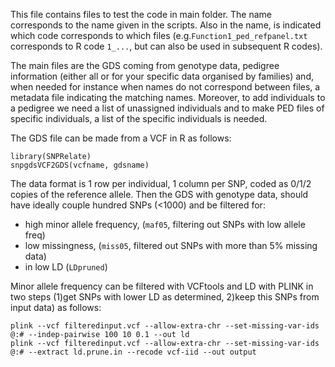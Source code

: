 This file contains files to test the code in main folder. The name corresponds to the name given in the scripts. Also in the name, is indicated which code corresponds to which files (e.g.```Function1_ped_refpanel.txt``` corresponds to R code ```1_...```, but can also be used in subsequent R codes).

The main files are the GDS coming from genotype data, pedigree information (either all or for your specific data organised by families) and, when needed for instance when names do not correspond between files, a metadata file indicating the matching names. Moreover, to add individuals to a pedigree we need a list of unassigned individuals and to make PED files of specific individuals, a list of the specific individuals is needed.

The GDS file can be made from a VCF in R as follows:
```{r}
library(SNPRelate)
snpgdsVCF2GDS(vcfname, gdsname) 
```
The data format is 1 row per individual, 1 column per SNP, coded as 0/1/2 copies of the reference allele. 
Then the GDS with genotype data, should have ideally couple hundred SNPs (<1000) and be filtered for:
- high minor allele frequency, (```maf05```, filtering out SNPs with low allele freq)
- low missingness, (```miss05```, filtered out SNPs with more than 5% missing data)
- in low LD (```LDpruned```)

Minor allele frequency can be filtered with VCFtools and LD with PLINK in two steps (1)get SNPs with lower LD as determined, 2)keep this SNPs from input data) as follows:
```
plink --vcf filteredinput.vcf --allow-extra-chr --set-missing-var-ids @:# --indep-pairwise 100 10 0.1 --out ld 
plink --vcf filteredinput.vcf --allow-extra-chr --set-missing-var-ids @:# --extract ld.prune.in --recode vcf-iid --out output
```  

